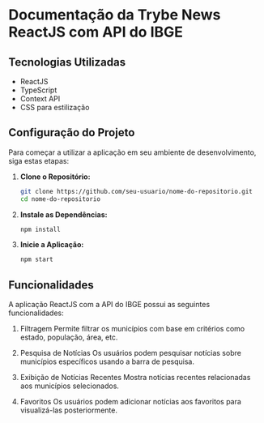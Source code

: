 # Documentação da Trybe News ReactJS com API do IBGE

## Tecnologias Utilizadas

- ReactJS
- TypeScript
- Context API
- CSS para estilização

## Configuração do Projeto

Para começar a utilizar a aplicação em seu ambiente de desenvolvimento, siga estas etapas:

1. **Clone o Repositório:**

   ```bash
   git clone https://github.com/seu-usuario/nome-do-repositorio.git
   cd nome-do-repositorio
   
2. **Instale as Dependências:**

   ```bash
   npm install

3. **Inicie a Aplicação:**

    ```bash
   npm start
    
## Funcionalidades

A aplicação ReactJS com a API do IBGE possui as seguintes funcionalidades:

1. Filtragem
Permite filtrar os municípios com base em critérios como estado, população, área, etc.

2. Pesquisa de Notícias
Os usuários podem pesquisar notícias sobre municípios específicos usando a barra de pesquisa.

3. Exibição de Notícias Recentes
Mostra notícias recentes relacionadas aos municípios selecionados.

4. Favoritos
Os usuários podem adicionar notícias aos favoritos para visualizá-las posteriormente.

## 
